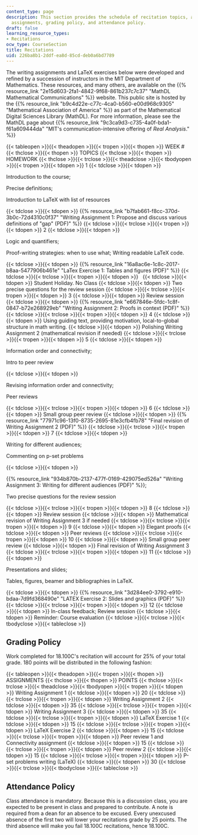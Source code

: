 ```yaml
---
content_type: page
description: This section provides the schedule of recitation topics, associated homework
  assignments, grading policy, and attendance policy.
draft: false
learning_resource_types:
- Recitations
ocw_type: CourseSection
title: Recitations
uid: 226ba8b1-2ddf-ea8d-85cd-deb0a6bd7789
---
```

The writing assignments and LaTeX exercises below were developed and refined by a succession of instructors in the MIT Department of Mathematics. These resources, and many others, are available on the {{% resource_link "2e15d603-2fa1-4842-9f68-861b237c7c37" "MathDL Mathematical Communications" %}} website. This public site is hosted by the {{% resource_link "b9c4d22e-c77c-4ca0-b560-e00d968c9305" "Mathematical Association of America" %}} as part of the Mathematical Digital Sciences Library (MathDL). For more information, please see the MathDL page about {{% resource_link "9c3ca9d3-c735-4a0f-bda1-f61a609444da" "MIT's communication-intensive offering of *Real Analysis*." %}}

{{< tableopen >}}{{< theadopen >}}{{< tropen >}}{{< thopen >}}
WEEK #
{{< thclose >}}{{< thopen >}}
TOPICS
{{< thclose >}}{{< thopen >}}
HOMEWORK
{{< thclose >}}{{< trclose >}}{{< theadclose >}}{{< tbodyopen >}}{{< tropen >}}{{< tdopen >}}
1
{{< tdclose >}}{{< tdopen >}}

Introduction to the course;

Precise definitions;

Introduction to LaTeX with list of resources

{{< tdclose >}}{{< tdopen >}}
{{% resource_link "b7fab661-f8cc-370d-3b0c-72d4310c0f37" "Writing Assignment 1: Propose and discuss various definitions of \"gap\" (PDF)" %}}
{{< tdclose >}}{{< trclose >}}{{< tropen >}}{{< tdopen >}}
2
{{< tdclose >}}{{< tdopen >}}

Logic and quantifiers;

Proof-writing strategies: when to use what; Writing readable LaTeX code.

{{< tdclose >}}{{< tdopen >}}
{{% resource_link "16a8ac6e-1c8c-2017-b8aa-5477906b461e" "LaTex Exercise 1: Tables and figures (PDF)" %}}
{{< tdclose >}}{{< trclose >}}{{< tropen >}}{{< tdopen >}}
 
{{< tdclose >}}{{< tdopen >}}
Student Holiday. No Class
{{< tdclose >}}{{< tdopen >}}
Two precise questions for the review session
{{< tdclose >}}{{< trclose >}}{{< tropen >}}{{< tdopen >}}
3
{{< tdclose >}}{{< tdopen >}}
Review session
{{< tdclose >}}{{< tdopen >}}
{{% resource_link "e667846e-5fdc-1c8f-0847-b72e268929eb" "Writing Assignment 2: Proofs in context (PDF)" %}}
{{< tdclose >}}{{< trclose >}}{{< tropen >}}{{< tdopen >}}
4
{{< tdclose >}}{{< tdopen >}}
Using guiding text, providing motivation, local-to-global structure in math writing.
{{< tdclose >}}{{< tdopen >}}
Polishing Writing Assignment 2 (mathematical revision if needed)
{{< tdclose >}}{{< trclose >}}{{< tropen >}}{{< tdopen >}}
5
{{< tdclose >}}{{< tdopen >}}

Information order and connectivity;

Intro to peer review

{{< tdclose >}}{{< tdopen >}}

Revising information order and connectivity;

Peer reviews

{{< tdclose >}}{{< trclose >}}{{< tropen >}}{{< tdopen >}}
6
{{< tdclose >}}{{< tdopen >}}
Small group peer review
{{< tdclose >}}{{< tdopen >}}
{{% resource_link "77971c96-13f0-8735-2695-81e3cfb4fb78" "Final revision of Writing Assignment 2 (PDF)" %}}
{{< tdclose >}}{{< trclose >}}{{< tropen >}}{{< tdopen >}}
7
{{< tdclose >}}{{< tdopen >}}

Writing for different audiences;

Commenting on p-set problems

{{< tdclose >}}{{< tdopen >}}

{{% resource_link "934b870b-2137-477f-0169-429075ed526a" "Writing Assignment 3: Writing for different audiences (PDF)" %}};

Two precise questions for the review session

{{< tdclose >}}{{< trclose >}}{{< tropen >}}{{< tdopen >}}
8
{{< tdclose >}}{{< tdopen >}}
Review session
{{< tdclose >}}{{< tdopen >}}
Mathematical revision of Writing Assignment 3 if needed
{{< tdclose >}}{{< trclose >}}{{< tropen >}}{{< tdopen >}}
9
{{< tdclose >}}{{< tdopen >}}
Elegant proofs
{{< tdclose >}}{{< tdopen >}}
Peer reviews
{{< tdclose >}}{{< trclose >}}{{< tropen >}}{{< tdopen >}}
10
{{< tdclose >}}{{< tdopen >}}
Small group peer review
{{< tdclose >}}{{< tdopen >}}
Final revision of Writing Assignment 3
{{< tdclose >}}{{< trclose >}}{{< tropen >}}{{< tdopen >}}
11
{{< tdclose >}}{{< tdopen >}}

Presentations and slides;

Tables, figures, beamer and bibliographies in LaTeX.

{{< tdclose >}}{{< tdopen >}}
{{% resource_link "3d284ee0-3792-e910-bdaa-7d9fd368490e" "LATEX Exercise 2: Slides and graphics (PDF)" %}}
{{< tdclose >}}{{< trclose >}}{{< tropen >}}{{< tdopen >}}
12
{{< tdclose >}}{{< tdopen >}}
In-class feedback; Review session
{{< tdclose >}}{{< tdopen >}}
Reminder: Course evaluation
{{< tdclose >}}{{< trclose >}}{{< tbodyclose >}}{{< tableclose >}}

## Grading Policy

Work completed for 18.100C's recitation will account for 25% of your total grade. 180 points will be distributed in the following fashion:

{{< tableopen >}}{{< theadopen >}}{{< tropen >}}{{< thopen >}}
ASSIGNMENTS
{{< thclose >}}{{< thopen >}}
POINTS
{{< thclose >}}{{< trclose >}}{{< theadclose >}}{{< tbodyopen >}}{{< tropen >}}{{< tdopen >}}
Writing Assignment 1
{{< tdclose >}}{{< tdopen >}}
20
{{< tdclose >}}{{< trclose >}}{{< tropen >}}{{< tdopen >}}
Writing Assignment 2
{{< tdclose >}}{{< tdopen >}}
35
{{< tdclose >}}{{< trclose >}}{{< tropen >}}{{< tdopen >}}
Writing Assignment 3
{{< tdclose >}}{{< tdopen >}}
35
{{< tdclose >}}{{< trclose >}}{{< tropen >}}{{< tdopen >}}
LaTeX Exercise 1
{{< tdclose >}}{{< tdopen >}}
15
{{< tdclose >}}{{< trclose >}}{{< tropen >}}{{< tdopen >}}
LaTeX Exercise 2
{{< tdclose >}}{{< tdopen >}}
15
{{< tdclose >}}{{< trclose >}}{{< tropen >}}{{< tdopen >}}
Peer review 1 and Connectivity assignment
{{< tdclose >}}{{< tdopen >}}
15
{{< tdclose >}}{{< trclose >}}{{< tropen >}}{{< tdopen >}}
Peer review 2
{{< tdclose >}}{{< tdopen >}}
15
{{< tdclose >}}{{< trclose >}}{{< tropen >}}{{< tdopen >}}
P-set problems writing (LaTeX)
{{< tdclose >}}{{< tdopen >}}
30
{{< tdclose >}}{{< trclose >}}{{< tbodyclose >}}{{< tableclose >}}

## Attendance Policy

Class attendance is mandatory. Because this is a discussion class, you are expected to be present in class and prepared to contribute. A note is required from a dean for an absence to be excused. Every unexcused absence of the first two will lower your recitations grade by 25 points. The third absence will make you fail 18.100C recitations, hence 18.100C.